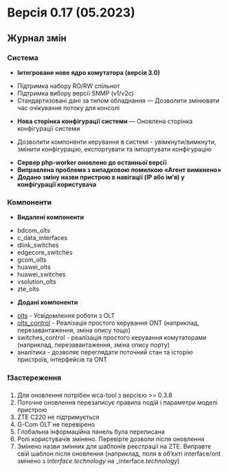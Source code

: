 # Версія 0.17 (05.2023)

## Журнал змін
### Система
* **Інтегроване нове ядро комутатора (версія 3.0)**
- Підтримка набору RO/RW спільнот
- Підтримка вибору версії SNMP (v1/v2c)
- Стандартизовані дані за типом обладнання
— Дозволити змінювати час очікування потоку для консолі
* **Нова сторінка конфігурації системи**
— Оновлена сторінка конфігурації системи
- Дозволити компоненти керування в системі - увімкнути/вимкнути, змінити конфігурацію, експортувати та імпортувати конфігурацію
* **Сервер php-worker оновлено до останньої версії**
* **Виправлена проблема з випадковою помилкою «Агент вимкнено»**
* **Додано зміну назви пристрою в навігації (IP або ім’я) у конфігурації користувача**

### Компоненти
* **Видалені компоненти**
- bdcom_olts
- c_data_interfaces
- dlink_switches
- edgecore_switches
- gcom_olts
- huawei_olts
- huawei_switches
- vsolution_olts
- zte_olts
* **Додані компоненти**
- [olts](../components/olts.md) - Усвідомлення роботи з OLT
- [olts_control](../components/olts_control.md) - Реалізація простого керування ONT (наприклад, перезавантаження, зміна опису тощо)
- switches_control - реалізація простого керування комутаторами (наприклад, перезавантаження, зміна опису порту)
- аналітика - дозволяє переглядати поточний стан та історію пристроїв, інтерфейсів та ONT

### ❗Застереження
1. Для оновлення потрібен wca-tool з версією >= 0.3.8
2. Поточне оновлення перезаписує правила подій і параметри моделі пристрою
3. ZTE C220 не підтримується
4. G-Com OLT не перевірено
5. Глобальна інформаційна панель була переписана
6. Ролі користувачів змінено. Перевірте дозволи після оновлення
7. Змінено назви змінних для шаблонів реєстрації на ZTE. Виправте свій шаблон після оновлення (наприклад, поля в об’єкті interface/ont змінено з _interface.technology_ на _interface._technology_)
